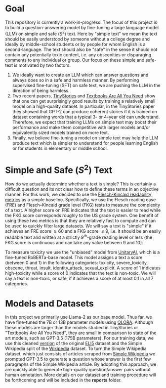 # Goal

This repository is currently a work-in-progress. The focus of this project is to build a question-answering model by fine-tuning a large language model (LLM) on simple and safe $(S^{2})$ text. 
Here by "simple text" we mean the text should be easily understood by someone without a college degree and ideally by middle-school students or by people for whom English is a second-language.
The text should also be "safe" in the sense it should not contain any potentially toxic content, i.e. any obscenities or disparaging comments to any individual or group. 
Our focus on these simple and safe-text is motivated by two factors:

1. We ideally want to create an LLM which can answer questions and always does so in a safe and harmless manner. By performing supervised fine-tuning (SFT) on safe text, we are pushing the LLM in the direction of being harmless.
2. Two recent papers, <a href="https://arxiv.org/abs/2305.07759">TinyStories</a> and <a href="https://arxiv.org/abs/2306.11644">Textbooks Are All You Need</a> show that one can get surprisingly good results by training a relatively small model on a high-quality dataset. In particular, in the TinyStories paper they showed that GPT-2 can produce coherent stories if it is trained on dataset containing words that a typical 3- or 4-year old can understand. Therefore, we expect that training LLMs on simple text may boost their performance and make them competitive with larger models and/or equivalently sized models trained on more text.
3. Finally, we believe fine-tuning a model on simple text may help the LLM produce text which is simpler to understand for people learning English or for students in elementary or middle school.

# Simple and Safe ($S^{2}$) Text

How do we actually determine whether a text is simple? This is certainly a difficult question and its not clear how to define these terms in an objective manner. 
For this work, we decided to use the <a href="https://en.wikipedia.org/wiki/Flesch%E2%80%93Kincaid_readability_tests">Flesch-Kincaid readability metrics</a> as a simple baseline. Specifically, we use the Flesch reading ease (FRE) and Flesch–Kincaid grade level (FKG) tests to measure the complexity of a text. 
A higher score on FRE indicates that the text is easier to read while the FKG score corresponds roughly to the US grade system.
One benefit of using these two metrics is that they are relatively fast to compute and can be used to quickly filter large datasets. 
We will say a text is "simple" if it achieves an FRE score $\geq60$ and a FKG score $\leq 9$, i.e. it should be an easily readable text and written at a strictly $9^{th}$-grade reading level or less (the FKG score is continuous and can take any value between 9 and 10).

To measure toxicity we use the "unbiased" model from <a href="https://github.com/unitaryai/detoxify">UnitaryAI</a>, which is a fine-tuned RoBERTa-base model. This model assigns a text a score (between 0 and 1) in the following categories: toxicity, severe_toxicity, obscene, threat, insult, identity_attack, sexual_explicit. A score of 1 indicates high-toxicity while a score of 0 indicates that the text is non-toxic. We will say a text is non-toxic, or safe, if it achieves a score of at most 0.1 in all 7 categories.

# Models and Datasets

In this project we primarily use Llama-2 as our base model. Thus far, we have fine-tuned the 7B or 13B parameter models using <a href="https://github.com/artidoro/qlora">QLORA</a>. Although these models are larger than the models studied in TinyStories or "Textbooks Are All You Need", they are small in comparison to state of the art models, such as GPT-3.5 (175B parameters). For our training data, we use this cleaned <a href="https://huggingface.co/datasets/vblagoje/lfqa">version</a> of the original <a href="https://huggingface.co/datasets/eli5">ELI5</a> dataset and the Simple Wikipedia split of the <a href="https://huggingface.co/datasets/wikipedia/viewer/20220301.simple/train">Wikipedia</a> dataset.
To turn the Simple Wikipedia dataset, which just consists of articles scraped from <a href="https://simple.wikipedia.org/wiki/Main_Page">Simple Wikipedia</a> we prompted GPT-3.5 to generate a question whose answer is the first few paragraphs of the Simple Wikipedia article. By adopting this approach, we are quickly able to generate high-quality question/answer pairs without human annotation. More details on our dataset and training procedure will be forthcoming and will be included in the **reports** folder.

